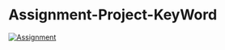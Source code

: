 # Assignment-Project-KeyWord

[![Assignment](https://cdn.dribbble.com/users/1696785/screenshots/3941625/youtube-loading-animation.gif)](https://www.youtube.com/watch?v=GywyjzVDliY)






